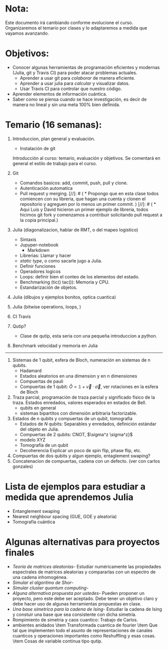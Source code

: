 Nota:
=====
Este documento irá cambiando conforme evolucione el curso. Organizaremos el temario
por clases y lo adaptaremos a medida que vayamos avanzando.

Objetivos: 
==========
* Conocer algunas herramientas de programación eficientes y modernas (Julia,
  git y Travis CI) para poder atacar problemas actuales. 
  * Aprender a usar git para _colaborar_ de manera eficiente.
  * Aprender a usar julia para _calcular_ y visualizar datos.
  * Usar Travis CI para controlar que nuestro código.
* Aprender elementos de información cuántica.
* Saber como se piensa cuando se hace investigación, es decir de manera no
  lineal y sin una meta 100% bien definida.


Temario (16 semanas):
=====================
1. Introduccion, plan general y evaluación.
   * Instalación de git 

   Introducción al curso: temario, evaluación y objetivos.
   Se comentará en general el estilo de trabajo para el curso.
1. Git
   * Comandos basicos: add, commit, push, pull y clone.
   * Autenticación automatica 
   * Pull request y merging.
[//]: # ( * Propongo que en esta clase todos comiencen con su libreria, que hagan una cuenta y clonen el repositorio y agreguen por lo menos un primer commit. )
[//]: # ( * Aqui Luis y David hicieron un primer ejemplo de libreria, todos hicimos git fork y comenzamos a contribuir solicitando pull request a la copia principal.)
1. Julia (diagonalizacion, hablar de RMT, o del mapeo logistico)
   * Sintaxis
   * Jupyper-notebook
     * Markdown
   * Librerias: Llamar y hacer
   * _static type_, o como sacarle jugo a Julia.
   * Definir funciones
   * Operadores logicos
   * Loops: definir bien el conteo de los elementos del estado.
   * Benchmarking (tic() tac()): Memoria y CPU.
   * Estandarización de objetos.
1. Julia (dibujos y ejemplos bonitos, optica cuantica)
1. Julia (bitwise operations, loops, )
1. CI Travis 
1. Qutip?
   * Clase de qutip, esta seria con una pequeña introduccion a python.
1. Benchmark velocidad y memoria en Julia
******
1. Sistemas de 1 qubit, esfera de Bloch, numeración en sistemas
   de n qubits. 
   * Hadamard
   * Estados aleatorios en una dimension y en n dimensiones
   * Compuertas de pauli
   * Compuertas de 1 qubit: $\hat O=\mathbb{1}+ \vec v \cdot \vec \sigma$, ver
     rotaciones en la esfera de Bloch
1. Traza parcial, programación de traza parcial y significado físico de la traza.
   Estados enredados, valores esperados en estados de Bell. 
   * qubits en general
   * sistemas bipartitos con dimensión arbitraria factorizable.
1. Estados de n qubits y compuertas de un qubit, tomografia
   * Estados de $N$ qubits: Separables y enredados, definición estándar del objeto en Julia.
   * Compuertas de 2 qubits: CNOT, $\sigma^z \sigma^z}$
   * modelo XYZ
   * Tomografía de un qubit
   * Decoherencia Explicar un poco de spin flip, phase flip, etc.
1. Compuertas de dos qubits y algun ejemplo, entaglement swaping?
1. Concatenacion de compuertas, cadena con un defecto. (ver con carlos gonzales) 

Lista de ejemplos para estudiar a medida que aprendemos Julia
=============================================================
* Entanglement swaping 
* Nearest neighbour spacing (GUE, GOE y aleatoria)
* Tomografía cuántica

Algunas alternativas para proyectos finales
===========================================

* _Teoría de matrices aleatorias_-
  Estudiar numéricamente las propiedades espectrales de matrices aleatorias y
  compararlas con un espectro de una cadena inhomogénea.
* _Simular el algoritmo de Shor_-
* _Simular cluster quantum computing_-
* _Alguna alternativa propuesta por ustedes_- 
  Pueden proponer un proyecto, pero este debe ser aceptado. Debe tener un
  objetivo claro y debe hacer uso de algunas herramientas propuestas en clase.
* _Una base simetrica para la cadena de Ising_- 
  Estudiar la cadena de Ising y constuir una base que sea consistente con dicha
  simetría.
* Rompimiento de simetria y caos cuantico: Trabajo de Carlos.
* ambientes anidados
\item Transformada cuantica de fourier
\item Que tal que implementen todo el asunto de representaciones de canales cuanticos y operaciones importantes como Reshuffling y esas cosas.
\item Cosas de variable continua tipo qutip.
